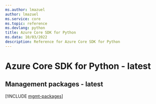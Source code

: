 ```yaml
---
ms.author: lmazuel
author: lmazuel
ms.service: core
ms.topic: reference
ms.devlang: python
title: Azure Core SDK for Python
ms.data: 10/03/2022
description: Reference for Azure Core SDK for Python
---
```

# Azure Core SDK for Python - latest

## Management packages - latest
[!INCLUDE [mgmt-packages](core-mgmt-index.md)]